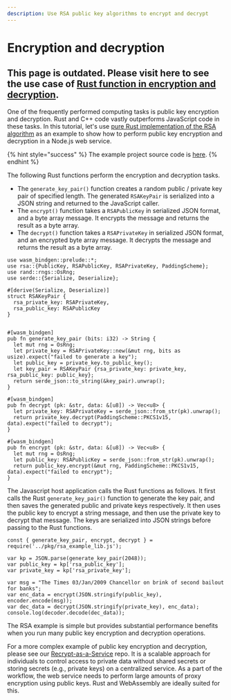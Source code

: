 ```yaml
---
description: Use RSA public key algorithms to encrypt and decrypt
---
```


# Encryption and decryption

## This page is outdated. Please visit here to see the use case of [Rust function in encryption and decryption](https://www.secondstate.io/articles/encryption-and-decryption/).

One of the frequently performed computing tasks is public key encryption and decryption. Rust and C++ code vastly outperforms JavaScript code in these tasks. In this tutorial, let's use [pure Rust implementation of the RSA algorithm](https://crates.io/crates/rsa) as an example to show how to perform public key encryption and decryption in a Node.js web service.

{% hint style="success" %}
The example project source code is [here](https://github.com/second-state/rust-wasm-ai-demo).
{% endhint %}

The following Rust functions perform the encryption and decryption tasks.

* The `generate_key_pair()` function creates a random public / private key pair of specified length. The generated `RSAKeyPair` is serialized into a JSON string and returned to the JavaScript caller.
* The `encrypt()` function takes a `RSAPublicKey` in serialized JSON format, and a byte array message. It encrypts the message and returns the result as a byte array.
* The `decrypt()` function takes a `RSAPrivateKey` in serialized JSON format, and an encrypted byte array message. It decrypts the message and returns the result as a byte array.

```text
use wasm_bindgen::prelude::*;
use rsa::{PublicKey, RSAPublicKey, RSAPrivateKey, PaddingScheme};
use rand::rngs::OsRng;
use serde::{Serialize, Deserialize};

#[derive(Serialize, Deserialize)]
struct RSAKeyPair {
  rsa_private_key: RSAPrivateKey,
  rsa_public_key: RSAPublicKey
}


#[wasm_bindgen]
pub fn generate_key_pair (bits: i32) -> String {
  let mut rng = OsRng;
  let private_key = RSAPrivateKey::new(&mut rng, bits as usize).expect("failed to generate a key");
  let public_key = private_key.to_public_key();
  let key_pair = RSAKeyPair {rsa_private_key: private_key, rsa_public_key: public_key};
  return serde_json::to_string(&key_pair).unwrap();
}

#[wasm_bindgen]
pub fn decrypt (pk: &str, data: &[u8]) -> Vec<u8> {
  let private_key: RSAPrivateKey = serde_json::from_str(pk).unwrap();
  return private_key.decrypt(PaddingScheme::PKCS1v15, data).expect("failed to decrypt");
}

#[wasm_bindgen]
pub fn encrypt (pk: &str, data: &[u8]) -> Vec<u8> {
  let mut rng = OsRng;
  let public_key: RSAPublicKey = serde_json::from_str(pk).unwrap();
  return public_key.encrypt(&mut rng, PaddingScheme::PKCS1v15, data).expect("failed to encrypt");
}
```

The Javascript host application calls the Rust functions as follows. It first calls the Rust `generate_key_pair()` function to generate the key pair, and then saves the generated public and private keys respectively. It then uses the public key to encrypt a string message, and then use the private key to decrypt that message. The keys are serialized into JSON strings before passing to the Rust functions.

```text
const { generate_key_pair, encrypt, decrypt } = require('../pkg/rsa_example_lib.js');

var kp = JSON.parse(generate_key_pair(2048));
var public_key = kp['rsa_public_key'];
var private_key = kp['rsa_private_key'];

var msg = "The Times 03/Jan/2009 Chancellor on brink of second bailout for banks";
var enc_data = encrypt(JSON.stringify(public_key), encoder.encode(msg));
var dec_data = decrypt(JSON.stringify(private_key), enc_data);
console.log(decoder.decode(dec_data));
```

The RSA example is simple but provides substantial performance benefits when you run many public key encryption and decryption operations.

For a more complex example of public key encryption and decryption, please see our [Recrypt-as-a-Service](https://github.com/second-state/recrypt-as-a-service) repo. It is a scalable approach for individuals to control access to private data without shared secrets or storing secrets \(e.g., private keys\) on a centralized service. As a part of the workflow, the web service needs to perform large amounts of proxy encryption using public keys. Rust and WebAssembly are ideally suited for this.

